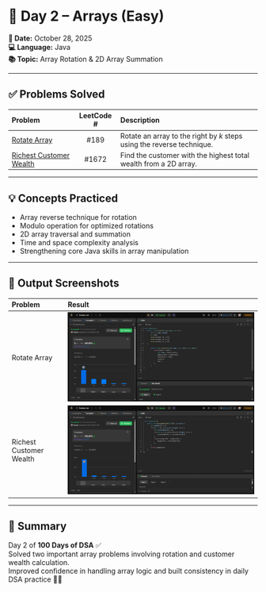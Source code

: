 # 🧠 Day 2 – Arrays (Easy)

**📅 Date:** October 28, 2025  
**💻 Language:** Java  
**📚 Topic:** Array Rotation & 2D Array Summation  

---

## ✅ Problems Solved
| Problem | LeetCode # | Description |
|:--|:--:|:--|
| [Rotate Array](https://leetcode.com/problems/rotate-array/) | #189 | Rotate an array to the right by *k* steps using the reverse technique. |
| [Richest Customer Wealth](https://leetcode.com/problems/richest-customer-wealth/) | #1672 | Find the customer with the highest total wealth from a 2D array. |

---

## 💡 Concepts Practiced
- Array reverse technique for rotation  
- Modulo operation for optimized rotations  
- 2D array traversal and summation  
- Time and space complexity analysis  
- Strengthening core Java skills in array manipulation  

---

## 🧩 Output Screenshots
| Problem | Result |
|:--|:--|
| Rotate Array | ![RotateArray_result](./rotateArrayByK.png) |
| Richest Customer Wealth | ![RichestCustomer_result](./RichestCustomerWealth.png) |

---

## 🏁 Summary
Day 2 of **100 Days of DSA** ✅  
Solved two important array problems involving rotation and customer wealth calculation.  
Improved confidence in handling array logic and built consistency in daily DSA practice 🚀🔥
